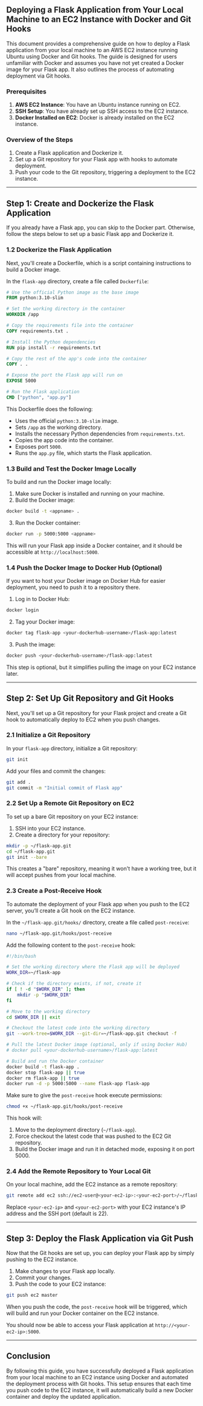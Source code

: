 ## Deploying a Flask Application from Your Local Machine to an EC2 Instance with Docker and Git Hooks

This document provides a comprehensive guide on how to deploy a Flask application from your local machine to an AWS EC2 instance running Ubuntu using Docker and Git hooks. The guide is designed for users unfamiliar with Docker and assumes you have not yet created a Docker image for your Flask app. It also outlines the process of automating deployment via Git hooks.

### Prerequisites

1. **AWS EC2 Instance**: You have an Ubuntu instance running on EC2.
2. **SSH Setup**: You have already set up SSH access to the EC2 instance.
3. **Docker Installed on EC2**: Docker is already installed on the EC2 instance.

### Overview of the Steps

1. Create a Flask application and Dockerize it.
2. Set up a Git repository for your Flask app with hooks to automate deployment.
3. Push your code to the Git repository, triggering a deployment to the EC2 instance.

---

## Step 1: Create and Dockerize the Flask Application

If you already have a Flask app, you can skip to the Docker part. Otherwise, follow the steps below to set up a basic Flask app and Dockerize it.



### 1.2 Dockerize the Flask Application

Next, you'll create a Dockerfile, which is a script containing instructions to build a Docker image.

In the `flask-app` directory, create a file called `Dockerfile`:

```dockerfile
# Use the official Python image as the base image
FROM python:3.10-slim

# Set the working directory in the container
WORKDIR /app

# Copy the requirements file into the container
COPY requirements.txt .

# Install the Python dependencies
RUN pip install -r requirements.txt

# Copy the rest of the app's code into the container
COPY . .

# Expose the port the Flask app will run on
EXPOSE 5000

# Run the Flask application
CMD ["python", "app.py"]
```

This Dockerfile does the following:

- Uses the official `python:3.10-slim` image.
- Sets `/app` as the working directory.
- Installs the necessary Python dependencies from `requirements.txt`.
- Copies the app code into the container.
- Exposes port `5000`.
- Runs the `app.py` file, which starts the Flask application.

### 1.3 Build and Test the Docker Image Locally

To build and run the Docker image locally:

1. Make sure Docker is installed and running on your machine.
2. Build the Docker image:

```bash
docker build -t <appname> .
```

3. Run the Docker container:

```bash
docker run -p 5000:5000 <appname>
```

This will run your Flask app inside a Docker container, and it should be accessible at `http://localhost:5000`.

### 1.4 Push the Docker Image to Docker Hub (Optional)

If you want to host your Docker image on Docker Hub for easier deployment, you need to push it to a repository there.

1. Log in to Docker Hub:

```bash
docker login
```

2. Tag your Docker image:

```bash
docker tag flask-app <your-dockerhub-username>/flask-app:latest
```

3. Push the image:

```bash
docker push <your-dockerhub-username>/flask-app:latest
```

This step is optional, but it simplifies pulling the image on your EC2 instance later.

---

## Step 2: Set Up Git Repository and Git Hooks

Next, you'll set up a Git repository for your Flask project and create a Git hook to automatically deploy to EC2 when you push changes.

### 2.1 Initialize a Git Repository

In your `flask-app` directory, initialize a Git repository:

```bash
git init
```

Add your files and commit the changes:

```bash
git add .
git commit -m "Initial commit of Flask app"
```

### 2.2 Set Up a Remote Git Repository on EC2

To set up a bare Git repository on your EC2 instance:

1. SSH into your EC2 instance.
2. Create a directory for your repository:

```bash
mkdir -p ~/flask-app.git
cd ~/flask-app.git
git init --bare
```

This creates a "bare" repository, meaning it won't have a working tree, but it will accept pushes from your local machine.

### 2.3 Create a Post-Receive Hook

To automate the deployment of your Flask app when you push to the EC2 server, you’ll create a Git hook on the EC2 instance.

In the `~/flask-app.git/hooks/` directory, create a file called `post-receive`:

```bash
nano ~/flask-app.git/hooks/post-receive
```

Add the following content to the `post-receive` hook:

```bash
#!/bin/bash

# Set the working directory where the Flask app will be deployed
WORK_DIR=~/flask-app

# Check if the directory exists, if not, create it
if [ ! -d "$WORK_DIR" ]; then
    mkdir -p "$WORK_DIR"
fi

# Move to the working directory
cd $WORK_DIR || exit

# Checkout the latest code into the working directory
git --work-tree=$WORK_DIR --git-dir=~/flask-app.git checkout -f

# Pull the latest Docker image (optional, only if using Docker Hub)
# docker pull <your-dockerhub-username>/flask-app:latest

# Build and run the Docker container
docker build -t flask-app .
docker stop flask-app || true
docker rm flask-app || true
docker run -d -p 5000:5000 --name flask-app flask-app
```

Make sure to give the `post-receive` hook execute permissions:

```bash
chmod +x ~/flask-app.git/hooks/post-receive
```

This hook will:

1. Move to the deployment directory (`~/flask-app`).
2. Force checkout the latest code that was pushed to the EC2 Git repository.
3. Build the Docker image and run it in detached mode, exposing it on port 5000.

### 2.4 Add the Remote Repository to Your Local Git

On your local machine, add the EC2 instance as a remote repository:

```bash
git remote add ec2 ssh://ec2-user@<your-ec2-ip>:<your-ec2-port>/~/flask-app.git
```

Replace `<your-ec2-ip>` and `<your-ec2-port>` with your EC2 instance's IP address and the SSH port (default is 22).

---

## Step 3: Deploy the Flask Application via Git Push

Now that the Git hooks are set up, you can deploy your Flask app by simply pushing to the EC2 instance.

1. Make changes to your Flask app locally.
2. Commit your changes.
3. Push the code to your EC2 instance:

```bash
git push ec2 master
```

When you push the code, the `post-receive` hook will be triggered, which will build and run your Docker container on the EC2 instance.

You should now be able to access your Flask application at `http://<your-ec2-ip>:5000`.

---

## Conclusion

By following this guide, you have successfully deployed a Flask application from your local machine to an EC2 instance using Docker and automated the deployment process with Git hooks. This setup ensures that each time you push code to the EC2 instance, it will automatically build a new Docker container and deploy the updated application.